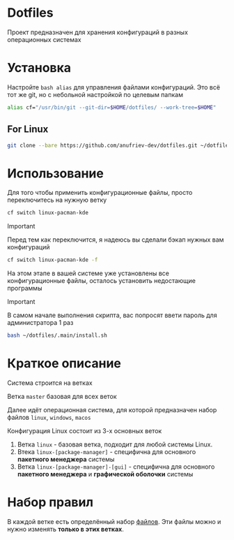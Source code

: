 # Dotfiles

Проект предназначен для хранения конфигураций в разных операционных системах

# Установка

Настройте `bash alias` для управления файлами конфигураций. Это всё тот же git, но с небольной настройкой по целевым папкам

```sh
alias cf="/usr/bin/git --git-dir=$HOME/dotfiles/ --work-tree=$HOME"
```

## For Linux

``` sh
git clone --bare https://github.com/anufriev-dev/dotfiles.git ~/dotfiles
```

# Использование

Для того чтобы применить конфигурационные файлы, просто переключитесь на нужную ветку


```sh
cf switch linux-pacman-kde
```

>[!IMPORTANT]
>Перед тем как переключится, я надеюсь вы сделали бэкап нужных вам конфигураций

```sh
cf switch linux-pacman-kde -f
```


На этом этапе в вашей системе уже установлены все конфигурационные файлы, осталось установить недостающие программы

>[!IMPORTANT]
>В самом начале выполнения скрипта, вас попросят ввети пароль для администратора 1 раз


```sh
bash ~/dotfiles/.main/install.sh
```

# Краткое описание

Система строится на ветках

Ветка `master` базовая для всех веток

Далее идёт операционная система, для которой предназначен набор файлов
`linux`, `windows`, `macos`


Конфигурация Linux состоит из 3-х основных веток

1) Ветка `linux` - базовая ветка, подходит для любой системы Linux.
2) Втека `linux-[package-manager]` - специфична для основного __пакетного менеджера__ системы
3) Ветка `linux-[package-manager]-[gui]` - специфична для основного __пакетного менеджера__ и __графической оболочки__ системы


# Набор правил

В каждой ветке есть определённый набор [файлов](map.json). Эти файлы можно и нужно изменять __только в этих ветках__.
